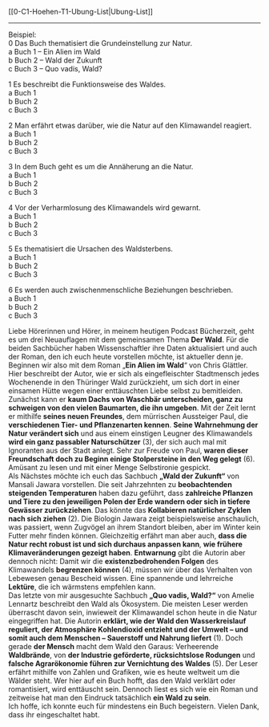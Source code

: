 [[0-C1-Hoehen-T1-Ubung-List|Ubung-List]]

---

Beispiel:  
0 Das Buch thematisiert die Grundeinstellung zur Natur.  
a Buch 1 – Ein Alien im Wald  
b Buch 2 – Wald der Zukunft  
c Buch 3 – Quo vadis, Wald?

1 Es beschreibt die Funktionsweise des Waldes.  
a Buch 1  
b Buch 2  
c Buch 3

2 Man erfährt etwas darüber, wie die Natur auf den Klimawandel reagiert.  
a Buch 1  
b Buch 2  
c Buch 3

3 In dem Buch geht es um die Annäherung an die Natur.  
a Buch 1  
b Buch 2  
c Buch 3

4 Vor der Verharmlosung des Klimawandels wird gewarnt.  
a Buch 1  
b Buch 2  
c Buch 3

5 Es thematisiert die Ursachen des Waldsterbens.  
a Buch 1  
b Buch 2  
c Buch 3

6 Es werden auch zwischenmenschliche Beziehungen beschrieben.  
a Buch 1  
b Buch 2  
c Buch 3

Liebe Hörerinnen und Hörer, in meinem heutigen Podcast Bücherzeit, geht es um drei Neuauflagen mit dem gemeinsamen Thema **Der Wald**. Für die beiden Sachbücher haben Wissenschaftler ihre Daten aktualisiert und auch der Roman, den ich euch heute vorstellen möchte, ist aktueller denn je.  
Beginnen wir also mit dem Roman „**Ein Alien im Wald**“ von Chris Glättler. Hier beschreibt der Autor, wie er sich als eingefleischter Stadtmensch jedes Wochenende in den Thüringer Wald zurückzieht, um sich dort in einer einsamen Hütte wegen einer ent­täuschten Liebe selbst zu bemitleiden. Zunächst kann er **kaum Dachs von Waschbär unterscheiden, ganz zu schweigen von den vielen Baumarten, die ihn umgeben**. Mit der Zeit lernt er mithilfe **seines neuen Freundes**, dem mürrischen Aussteiger Paul, die **verschiedenen Tier- und Pflanzenarten kennen**. **Seine Wahrnehmung der Natur verändert sich** und aus einem einstigen Leugner des Klimawandels **wird ein ganz passabler Naturschützer** (3), der sich auch mal mit Ignoranten aus der Stadt anlegt. Sehr zur Freude von Paul, **waren dieser Freundschaft doch zu Beginn einige Stolpersteine in den Weg gelegt** (6). Amüsant zu lesen und mit einer Menge Selbstironie gespickt.  
Als Nächstes möchte ich euch das Sachbuch **„Wald der Zukunft“** von Mansali Jawara vorstellen. Die seit Jahrzehnten zu **beobachtenden steigenden Temperaturen** haben dazu geführt, dass **zahlreiche Pflanzen und Tiere zu den jeweiligen Polen der Erde wandern oder sich in tiefere Gewässer zurückziehen**. Das könnte das **Kollabieren natürlicher Zyklen nach sich ziehen** (2). Die Biologin Jawara zeigt beispielsweise anschaulich, was passiert, wenn Zugvögel an ihrem Standort bleiben, aber im Winter kein Futter mehr finden können. Gleichzeitig erfährt man aber auch, **dass die Natur recht robust ist und sich durchaus anpassen kann**, **wie frühere Klimaveränderungen gezeigt haben**. **Entwarnung** gibt die Autorin aber dennoch nicht: Damit wir die **existenzbedrohenden Folgen** des Klimawandels **begrenzen können** (4), müssen wir über das Verhalten von Lebewesen genau Bescheid wissen. Eine spannende und lehrreiche **Lektüre**, die ich wärmstens empfehlen kann.  
Das letzte von mir ausgesuchte Sachbuch **„Quo vadis, Wald?“** von Amelie Lennartz beschreibt den Wald als Ökosystem. Die meisten Leser werden überrascht davon sein, inwieweit der Klimawandel schon heute in die Natur eingegriffen hat. Die Autorin **erklärt, wie der Wald den Wasserkreislauf reguliert, der Atmosphäre Kohlendioxid entzieht und der Umwelt – und somit auch dem Menschen – Sauerstoff und Nahrung liefert** (1). Doch gerade **der Mensch** macht dem Wald den Garaus: Verheerende **Waldbrände**, von **der Industrie geförderte, rücksichtslose Rodungen** und **falsche Agrarökonomie führen zur Vernichtung des Waldes** (5). Der Leser erfährt mithilfe von Zahlen und Grafiken, wie es heute weltweit um die Wälder steht. Wer hier auf ein Buch hofft, das den Wald verklärt oder romantisiert, wird enttäuscht sein. Dennoch liest es sich wie ein Roman und zeitweise hat man den Eindruck tatsächlich **ein Wald zu sein**.  
Ich hoffe, ich konnte euch für mindestens ein Buch begeistern. Vielen Dank, dass ihr eingeschaltet habt.